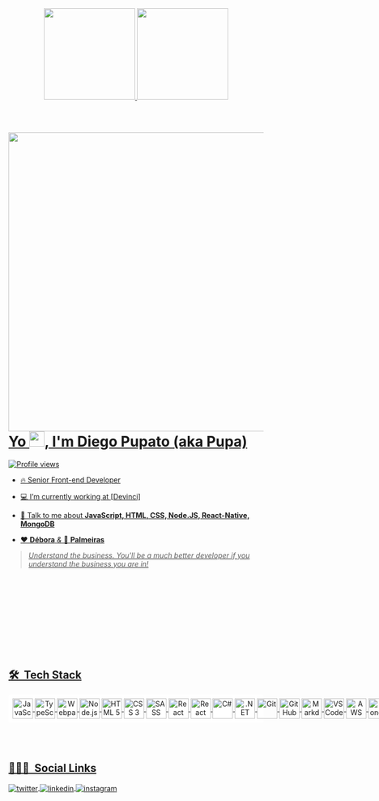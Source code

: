 <div align="center">
  <a href="https://github.com/pupato13">
  <img height="180em" src="https://github-readme-stats.vercel.app/api?username=pupato13&show_icons=true&theme=dracula&include_all_commits=true&count_private=true"/>
  <img height="180em" src="https://github-readme-stats.vercel.app/api/top-langs/?username=pupato13&layout=compact&langs_count=7&theme=dracula"/>
</div>
  
  <br/><br/>

<img align="right" height="590em" src="https://raw.githubusercontent.com/gist/pupato13/6cf8de78ea73eea8d95c9577caa832b1/raw/0e8f36e4c2ddc981e7dbe96cfe21c482e6345599/githubcard.svg"/>
<h1 align="left">Yo <img src="https://raw.githubusercontent.com/kaueMarques/kaueMarques/master/hi.gif" width="30px">, I'm Diego Pupato (aka Pupa)</h1>
<p align="left"> <img src="https://komarev.com/ghpvc/?username=pupato13&color=green" alt="Profile views" /> </p>

- 🔥 Senior Front-end Developer

- 💻 I’m currently working at [Devinci]

- 💬 Talk to me about **JavaScript, HTML, CSS, Node.JS, React-Native, MongoDB**

- ❤️ **Débora** *&* 💚 **Palmeiras**

> *Understand the business. You'll be a much better developer if you understand the business you are in!*

<br><br>
<br><br>
<br><br>
<br><br>
<br>

## 🛠 &nbsp;Tech Stack
<div align="center" style="background-color: #fff; display: flex; align-items: center; border-radius: 4px;">
  <div style="display: flex; align-items: center; padding: 8px; border-radius: 8px;"><br>
    <img align="center" alt="JavaScript" height="40" width="40" src="https://cdn.jsdelivr.net/gh/devicons/devicon/icons/javascript/javascript-original.svg">&nbsp;
    <img align="center" alt="TypeScript" height="40" width="40" src="https://cdn.jsdelivr.net/gh/devicons/devicon/icons/typescript/typescript-original.svg">&nbsp;
    <img align="center" alt="Webpack" height="40" width="40" src="https://cdn.jsdelivr.net/gh/devicons/devicon/icons/webpack/webpack-original.svg">&nbsp;
    <img align="center" alt="Node.js" height="40" width="40" src="https://cdn.jsdelivr.net/gh/devicons/devicon/icons/nodejs/nodejs-original.svg">&nbsp;
    <img align="center" alt="HTML 5" height="40" width="40" src="https://cdn.jsdelivr.net/gh/devicons/devicon/icons/html5/html5-original.svg">&nbsp;
    <img align="center" alt="CSS 3" height="40" width="40" src="https://cdn.jsdelivr.net/gh/devicons/devicon/icons/css3/css3-original.svg">&nbsp;
    <img align="center" alt="SASS" height="40" width="40" src="https://cdn.jsdelivr.net/gh/devicons/devicon/icons/sass/sass-original.svg">&nbsp;
    <img align="center" alt="React" height="40" width="40" src="https://cdn.jsdelivr.net/gh/devicons/devicon/icons/react/react-original.svg">&nbsp;
    <img align="center" alt="React Native" height="40" width="40" src="https://cdn.jsdelivr.net/gh/devicons/devicon/icons/react/react-original.svg">&nbsp;
    <img align="center" alt="C#" height="40" width="40" src="https://cdn.jsdelivr.net/gh/devicons/devicon/icons/csharp/csharp-original.svg">&nbsp;
    <img align="center" alt=".NET Core" height="40" width="40" src="https://cdn.jsdelivr.net/gh/devicons/devicon/icons/dotnetcore/dotnetcore-original.svg">&nbsp;
    <img align="center" alt="Git" height="40" width="40" src="https://cdn.jsdelivr.net/gh/devicons/devicon/icons/git/git-original.svg">&nbsp;
    <img align="center" alt="GitHub" height="40" width="40" src="https://cdn.jsdelivr.net/gh/devicons/devicon/icons/github/github-original.svg">&nbsp;
    <img align="center" alt="Markdown" height="40" width="40" src="https://cdn.jsdelivr.net/gh/devicons/devicon/icons/markdown/markdown-original.svg">&nbsp;
    <img align="center" alt="VS Code" height="40" width="40" src="https://cdn.jsdelivr.net/gh/devicons/devicon/icons/vscode/vscode-original.svg">&nbsp;
    <img align="center" alt="AWS" height="40" width="40" src="https://cdn.jsdelivr.net/gh/devicons/devicon/icons/amazonwebservices/amazonwebservices-original.svg">&nbsp;
    <img align="center" alt="MongoDB" height="40" width="40" src="https://cdn.jsdelivr.net/gh/devicons/devicon/icons/mongodb/mongodb-original.svg">&nbsp;
    <img align="center" alt="PostgreSQL" height="40" width="40" src="https://cdn.jsdelivr.net/gh/devicons/devicon/icons/postgresql/postgresql-original.svg">&nbsp;
    <img align="center" alt="SQL" height="40" width="40" src="https://cdn.jsdelivr.net/gh/devicons/devicon/icons/microsoftsqlserver/microsoftsqlserver-plain.svg">
    <img align="center" alt="SQLite" height="40" width="40" src="https://img.shields.io/badge/-003B57?style=for-the-badge&logo=sqlite&logoColor=white">
  </div>
</div>
  
<br><br>

## 👨🏽‍🦲 &nbsp;Social Links

<a href="https://twitter.com/pupato13" target="_blank">
  <img align="center" src="https://img.shields.io/badge/-pupato13-1DA1F2?style=plastic&logo=twitter&logoColor=white" alt="twitter"/>  
</a>
<a href="https://www.linkedin.com/in/diego-pupato/" target="_blank">
  <img align="center" src="https://img.shields.io/badge/-diego--pupato-0A66C2?style=plastic&logo=linkedin" alt="linkedin"/>
</a>
<a href="https://instagram.com/pupato.diego" target="_blank">
 <img align="center" src="https://img.shields.io/badge/-pupato.diego-05122A?style=plastict&logo=instagram" alt="instagram"/>
</a>
</p>
